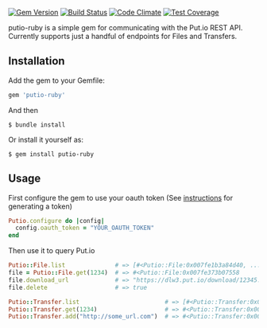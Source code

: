 [![Gem Version](https://badge.fury.io/rb/putio-ruby.svg)](http://badge.fury.io/rb/putio-ruby)
[![Build Status](https://travis-ci.org/bloxsom/putio-ruby.svg?branch=master)](https://travis-ci.org/bloxsom/putio-ruby)
[![Code Climate](https://codeclimate.com/github/bloxsom/putio-ruby/badges/gpa.svg)](https://codeclimate.com/github/bloxsom/putio-ruby)
[![Test Coverage](https://codeclimate.com/github/bloxsom/putio-ruby/badges/coverage.svg)](https://codeclimate.com/github/bloxsom/putio-ruby/coverage)

putio-ruby is a simple gem for communicating with the Put.io REST API. Currently supports just a handful of endpoints for Files and Transfers.


## Installation

Add the gem to your Gemfile:

```ruby
gem 'putio-ruby'
```

And then

    $ bundle install

Or install it yourself as:

    $ gem install putio-ruby

## Usage

First configure the gem to use your oauth token (See [instructions](https://put.io/v2/docs/gettingstarted.html#sign-up) for generating a token)

```ruby
Putio.configure do |config|
  config.oauth_token = "YOUR_OAUTH_TOKEN"
end
```

Then use it to query Put.io

```ruby
Putio::File.list              # => [#<Putio::File:0x007fe1b3a84d40, ...]
file = Putio::File.get(1234)  # => #<Putio::File:0x007fe373b07558
file.download_url             # => "https://dlw3.put.io/download/12345..."
file.delete                   # => true

Putio::Transfer.list                        # => [#<Putio::Transfer:0x007fe373a80580, ...]
Putio::Transfer.get(1234)                   # => #<Putio::Transfer:0x007fe373a9afc0
Putio::Transfer.add("http://some_url.com")  # => #<Putio::Transfer:0x007fe373aa2c70
```
